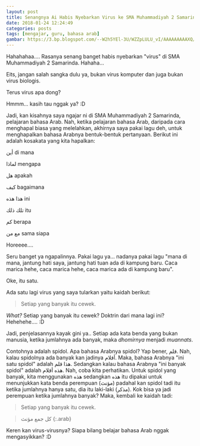 ```yaml
---
layout: post
title: Senangnya Ai Habis Nyebarkan Virus ke SMA Muhammadiyah 2 Samarinda. Hahahahaaa...
date: 2018-01-24 12:24:49
categories: posts
tags: [mengajar, guru, bahasa arab]
gambar: https://3.bp.blogspot.com/--W2h5YEl-3U/WZZpLULU_vI/AAAAAAAAAXQ/eqKlZiUCCgM6BpgKhupVbzMnp5sT-eotgCLcBGAs/s320/0622a9b98520e70d59eb8af821eb23063de8d8d8_hq.jpg
---
```


Hahahahaa.... Rasanya senang banget habis nyebarkan "virus" di SMA Muhammadiyah 2 Samarinda. Hahaha...

Eits, jangan salah sangka dulu ya, bukan virus komputer dan juga bukan virus biologis.

Terus virus apa dong?

Hmmm... kasih tau nggak ya? :D

Jadi, kan kisahnya saya ngajar ni di SMA Muhammadiyah 2 Samarinda, pelajaran bahasa Arab. Nah, ketika pelajaran bahasa Arab, daripada cara menghapal biasa yang melelahkan, akhirnya saya pakai lagu deh, untuk menghapalkan bahasa Arabnya bentuk-bentuk pertanyaan. Berikut ini adalah kosakata yang kita hapalkan:

<span class='arab'>أين</span> di mana

<span class='arab'>لماذا</span> mengapa

<span class='arab'>هل</span> apakah

<span class='arab'>كيف</span> bagaimana

<span class='arab'>هذا هذه</span> ini

<span class='arab'>تلك ذلك</span> itu

<span class='arab'>كم</span> berapa

<span class='arab'>مع من</span> sama siapa

Horeeee....

Seru banget ya ngapalinnya. Pakai lagu ya... nadanya pakai lagu "mana di mana, jantung hati saya, jantung hati tuan ada di kampung baru. Caca marica hehe, caca marica hehe, caca marica ada di kampung baru".

Oke, itu satu.

Ada satu lagi virus yang saya tularkan yaitu kaidah berikut:

> Setiap yang banyak itu cewek.

_What?_ Setiap yang banyak itu cewek? Doktrin dari mana lagi ini? Hehehehe.... :D

Jadi, penjelasannya kayak gini ya.. Setiap ada kata benda yang bukan manusia, ketika jumlahnya ada banyak, maka _dhomirnya_ menjadi _muannats_.

Contohnya adalah spidol. Apa bahasa Arabnya spidol? Yap bener, <span class='arab'>قلم</span>. Nah, kalau spidolnya ada banyak kan jadinya <span class='arab'>أقلام</span>. Maka, bahasa Arabnya "ini satu spidol" adalah <span class='arab'>هذا قلم</span>. Sedangkan kalau bahasa Arabnya "ini banyak spidol" adalah <span class='arab'>هذه أقلام</span>. Nah, coba kita perhatikan. Untuk spidol yang banyak, kita menggunakan <span class='arab'>هذه</span> sedangkan <span class='arab'>هذه</span> itu dipakai untuk menunjukkan kata benda perempuan (<span class='arab'>مؤنث</span>) padahal kan spidol tadi itu ketika jumlahnya hanya satu, dia itu laki-laki (<span class='arab'>مذكر</span>). Kok bisa ya jadi perempuan ketika jumlahnya banyak? Maka, kembali ke kaidah tadi:

> Setiap yang banyak itu cewek.

> كل جمع مؤنث
{:.arab}

Keren kan virus-virusnya? Siapa bilang belajar bahasa Arab nggak mengasyikkan? :D